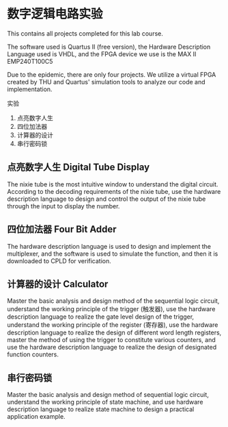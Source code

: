 # 数字逻辑电路实验

This contains all projects completed for this lab course. 

The software used is Quartus II (free version), the Hardware Description Language used is VHDL, and the FPGA device we use is the MAX II EMP240T100C5

Due to the epidemic, there are only four projects. 
We utilize a virtual FPGA created by THU and Quartus' simulation tools to analyze our code and implementation. 

实验
  1. 点亮数字人生
  2. 四位加法器
  3. 计算器的设计
  4. 串行密码锁
  
## 点亮数字人生 Digital Tube Display
The nixie tube is the most intuitive window to understand the digital circuit. According to the decoding requirements of the nixie tube, use the hardware description language to design and control the output of the nixie tube through the input to display the number. 

## 四位加法器 Four Bit Adder 
The hardware description language is used to design and implement the multiplexer, and the software is used to simulate the function, and then it is downloaded to CPLD for verification.

## 计算器的设计 Calculator
Master the basic analysis and design method of the sequential logic circuit, understand the working principle of the trigger (触发器), use the hardware description language to realize the gate level design of the trigger, understand the working principle of the register (寄存器), use the hardware description language to realize the design of different word length registers, master the method of using the trigger to constitute various counters, and use the hardware description language to realize the design of designated function counters.

## 串行密码锁 
Master the basic analysis and design method of sequential logic circuit, understand the working principle of state machine, and use hardware description language to realize state machine to design a practical application example.

